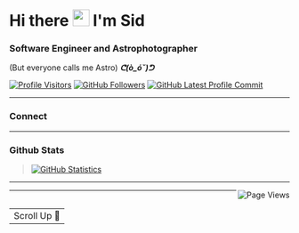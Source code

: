 <a name="top"></a>
# Hi there <a href="https://ppl.moe/u/xanny/" target="_blank"><img src="https://raw.githubusercontent.com/devxan/devxan/master/wave.gif" width="30px"></a> I'm Sid
### Software Engineer and Astrophotographer
(But everyone calls me Astro) **_ᕦ(ò_óˇ)ᕤ_**


 [![Profile Visitors](https://visitor-badge-reloaded.herokuapp.com/badge?page_id=siddeshpillai.visitor.badge.reloaded&color=ff5959&style=for-the-badge&logo=github)](https://github.com/siddeshpillai)
 [![GitHub Followers](https://img.shields.io/github/followers/siddeshpillai?color=ff5959&logo=github&style=for-the-badge)](https://github.com/siddeshpillai?tab=followers/)
 [![GitHub Latest Profile Commit](https://img.shields.io/github/last-commit/siddeshpillai/siddeshpillai?color=ff5959&logo=github&style=for-the-badge&label=Latest%20Profile%20Commit)](https://github.com/siddeshpillai/siddeshpillai/commits/master)

<hr>

### Connect 
<!-- <a href="https://www.figma.com/@Xan/" target="_blank"><img src="https://raw.githubusercontent.com/siddeshpillai/siddeshpillai/master/icons/Figma.svg" alt="figma" width="80" height="80"/></a>
<a href="https://scratch.mit.edu/users/-Xanimation-/" target="_blank"> <img src="https://raw.githubusercontent.com/devxan/devxan/master/icons/Scratch.svg" alt="scratch" width="160" height="80"/></a> <a href="https://discord.com/users/687328712084946973/" target="_blank"> <img src="https://raw.githubusercontent.com/devxan/devxan/master/icons/Discord.svg" alt="discord" width="80" height="80"/></a> <a href="https://replit.com/@Xanilan/" target="_blank"> <img src="https://raw.githubusercontent.com/devxan/devxan/master/icons/Replit.svg" alt="replit" width="80" height="80"/></a> <a href="https://github.com/devxan/devxan/discussions/" target="_blank"> <img src="https://raw.githubusercontent.com/devxan/devxan/master/icons/Github.svg" alt="github" width="80" height="80"/></a>
 -->
<hr>

### Github Stats 
<blockquote><a href="https://github.com/anuraghazra/github-readme-stats/"><img src="https://github-readme-stats.vercel.app/api?username=siddeshpillai&bg_color=30,ff5959,ff6969&title_color=fff&text_color=fff&icon_color=fff&show_icons=true&include_all_commits=true&count_private=true&hide_border=true&hide_title=true/" alt="GitHub Statistics"></a></blockquote>

<hr>

<a href="https://count.getloli.com/"><img src="https://count.getloli.com/get/@siddeshpillai" alt="Page Views" align="right"></a>
<hr>


<a href="#top">
  <table align="left">
      <tr>
          <td>
           Scroll Up 🔼
          </td>
      </tr>
  </table>
</a>
<a name="bottom"></a>
